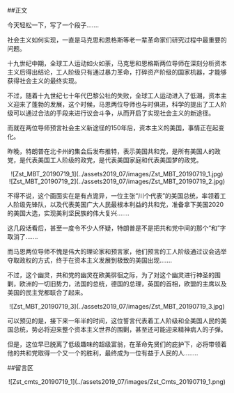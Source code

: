 ##正文

今天轻松一下，写了一个段子.......

社会主义如何实现，一直是马克思和恩格斯等老一辈革命家们研究过程中最重要的问题。

十九世纪中期，全球工人运动如火如荼，马克思和恩格斯两位导师在深刻分析资本主义后得出结论，工人阶级只有通过暴力革命，打碎资产阶级的国家机器，才能够获得社会主义的最终实现。

不过，随着十九世纪七十年代巴黎公社的失败，全球工人运动进入了低潮，资本主义迎来了蓬勃的发展，这个时候，马恩两位导师也与时俱进，科学的提出了工人阶级可以通过合法的手段来进行议会斗争，从而开启了实现社会主义的新途径。

而就在两位导师预言社会主义新途径的150年后，资本主义的美国，事情正在起变化。

昨晚，特朗普在北卡州的集会后发布推特，表示美国共和党，是所有美国人的政党，是代表美国工人阶级的政党，是代表美国家庭和代表美国梦的政党。

 <div align="center">![Zst_MBT_20190719_1](../assets2019_07/images/Zst_MBT_20190719_1.jpg)</div>
 <div align="center">![Zst_MBT_20190719_2](../assets2019_07/images/Zst_MBT_20190719_2.jpg)</div>

不得不说，这个画面实在是有点诡异，一位主张“川个代表”的美国总统，率领着工人阶级先锋队，以及代表美国广大人民最根本利益的共和党，准备拿下美国2020的美国大选，实现美利坚民族的伟大复兴.......

这几段话看后，甚至一度令不少人怀疑，特朗普是不是把共和党中间的那个“和”字取消了.......

而马恩两位导师不愧是伟大的理论家和预言家，他们预言的工人阶级通过议会选举夺取政权的方式，终于在资本主义发展到极致的美国出现.......

不过，这个幽灵，共和党的幽灵在欧美徘徊之际，为了对这个幽灵进行神圣的围剿，欧洲的一切旧势力，法国的总统，德国的总理，英国的首相，欧盟的主席以及美国的民主党都联合了起来。
 
 <div align="center">![Zst_MBT_20190719_3](../assets2019_07/images/Zst_MBT_20190719_3.jpg)</div>

可以预见的是，接下来一年半的时间，这位誓言代表着工人阶级和全美国人民的美国总统，势必将迎来整个资本主义世界的围剿，甚至还可能迎来精神病人的子弹。

但是，这位早已脱离了低级趣味的超级富翁，在革命先贤们的庇护下，必将带领着他的共和党取得一个又一个的胜利，最终成为一位有益于人民的人........

##留言区
 <div align="center">![Zst_cmts_20190719_1](../assets2019_07/images/Zst_Cmts_20190719_1.png)</div>